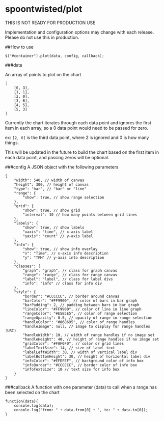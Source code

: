spoontwisted/plot
========

THIS IS NOT READY FOR PRODUCTION USE

Implementation and configuration options may change with each release. Please do not use this in production.

##How to use

`$("#container").plot(data, config, callback);`

###data

An array of points to plot on the chart

    [  
        [0, 3],  
        [1, 1],  
        [2, 0],  
        [3, 6],  
        [4, 5],  
        [5, 3]  
    ]

Currently the chart iterates through each data point and ignores the first item in each array, so a 0 data point would need to be passed for zero.  

ex: `[2, 0]` is the third data point, where 2 is ignored and 0 is how many things.

This will be updated in the future to build the chart based on the first item in each data point, and passing zeros will be optional.

###config
A JSON object with the following parameters

    {
        "width": 540, // width of canvas
        "height": 300, // height of canvas
        "type": "bar", // "bar" or "line"
        "range": {
            "show": true, // show range selection
        },
        "grid": {
            "show": true, // show grid
            "interval": 10 // how many points between grid lines
        },
        "labels": {
            "show": true, // show labels
            "xaxis": "time", // x-axis label
            "yaxis": "count" // y-axis label
        },
        "info": {
            "show": true, // show info overlay
            "x": "Time", // x-axis info description
            "y": "TPM" // y-axis into description
        },
        "classes": {
            "graph": "graph", // class for graph canvas
            "range": "range", // class for range canvas
            "label": "label", // class for label divs
            "info": "info" // class for info div
        },
        "style": {
            "border": "#CCCCCC", // border around canvas
            "barColor": "#FF9900", // color of bars in bar graph
            "barPadding": 2, // padding between bars in bar graph
            "lineColor": "#FF9900", // color of line in line graph
            "rangeColor": "#E5E5E5", // color of range selection
            "rangeOpacity": 0.5, // opacity of range in range selection
            "handleColor": "#868695", // color of range handles
            "handleImage": null, // image to display for range handles (URI)
            "handleWidth": 10, // width of range handles if no image set
            "handleHeight": 40, // height of range handles if no image set
            "gridColor": "#F0F0F0", // color or grid lines
            "labelTextSize": 14, // size of label text
            "labelLeftWidth": 30, // width of vertical label div
            "labelBottomHeight": 30, // height of horizontal label div
            "infoColor": "#EFEFEF", // background color of info box
            "infoBorder": "#CCCCCC", // border color of info box
            "infoTextSize": 10 // text size for info box
        }
    }

###callback
A function with one parameter (data) to call when a range has been selected on the chart

    function(data){
        console.log(data);
        console.log("from: " + data.from[0] + ", to: " + data.to[0]);
    }
